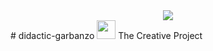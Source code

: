 <div align="center"><img src="https://media.giphy.com/media/kww6RMWnHThpsIfTTW/giphy.gif"></div>
# didactic-garbanzo <img src="https://raw.githubusercontent.com/SudhanPlayz/SudhanPlayz/master/images/WaveIcon.gif" width="30px">
The Creative Project
